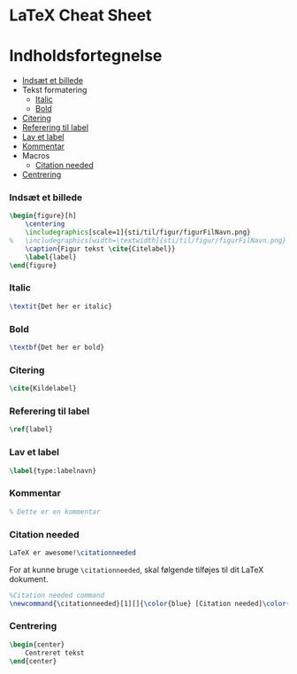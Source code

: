 # LaTeX Cheat Sheet

# Indholdsfortegnelse

 * [Indsæt et billede](#indsæt-et-billede)
 * Tekst formatering
   * [Italic](#italic)
   * [Bold](#bold)
 * [Citering](#citering)
 * [Referering til label](#referering-til-label)
 * [Lav et label](#lav-et-label)
 * [Kommentar](#kommentar)
 * Macros
   * [Citation needed](#citation-needed)
 * [Centrering](#centrering)

### Indsæt et billede

```latex
\begin{figure}[h]
    \centering
    \includegraphics[scale=1]{sti/til/figur/figurFilNavn.png}
%   \includegraphics[width=\textwidth]{sti/til/figur/figurFilNavn.png} % Match width til sidens bredde
    \caption{Figur tekst \cite{Citelabel}}
    \label{label}
\end{figure}
```

### Italic

```latex
\textit{Det her er italic}
```

### Bold

```latex
\textbf{Det her er bold}
```

### Citering

```latex
\cite{Kildelabel}
```

### Referering til label

```latex
\ref{label}
```

### Lav et label

```latex
\label{type:labelnavn}
```

### Kommentar

```latex
% Dette er en kommentar
```

### Citation needed

```latex
LaTeX er awesome!\citationneeded
```

For at kunne bruge `\citationneeded`, skal følgende tilføjes til dit LaTeX dokument.
```latex
%Citation needed command
\newcommand{\citationneeded}[1][]{\color{blue} [Citation needed]\color{black}}
```

### Centrering
```latex
\begin{center}
    Centreret tekst
\end{center}
```
